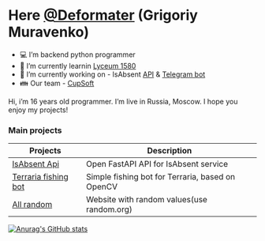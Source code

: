 # **Here [@Deformater](https://github.com/Deformater) (Grigoriy Muravenko)**

 - 💻 I’m backend python programmer
 - 📙 I’m currently learnin [Lyceum 1580](https://lycu1580.mskobr.ru/#/)
 - 🔧 I’m currently working on - IsAbsent [API](https://github.com/IgorDuino/isabsent_api)   &  [Telegram bot](https://github.com/IgorDuino/isabsent_tg)
 - 👪 Our team - [СupSoft](https://cupsoft.ru)
 
Hi, i’m 16 years old programmer. I’m live in Russia, Moscow.
I hope you enjoy my projects!

### Main projects

| Projects | Description |
| ------ | ------ |
| [IsAbsent Api][IsAbsentApi] | Open FastAPI API for IsAbsent service |
| [Terraria fishing bot][TerFishBot] | Simple fishing bot for Terraria, based on OpenCV |
| [All random][AllRandom] | Website with random values(use random.org) |

[TerFishBot]: <https://github.com/Deformater/terraria_fishing_bot>
[IsAbsentApi]: <https://github.com/IgorDuino/isabsent_api>
[AllRandom]: <https://github.com/Deformater/all_random>

[![Anurag's GitHub stats](https://github-readme-stats.vercel.app/api?username=Deformater)](https://github.com/anuraghazra/github-readme-stats)
